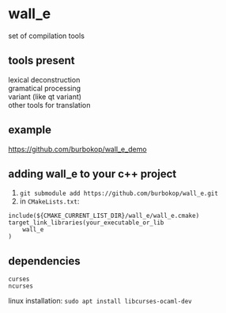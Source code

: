 # wall_e
set of compilation tools

## tools present
lexical deconstruction</br>
gramatical processing</br>
variant (like qt variant)</br>
other tools for translation</br>

## example
https://github.com/burbokop/wall_e_demo

## adding wall_e to your c++ project

1. `git submodule add https://github.com/burbokop/wall_e.git`</br>
2. in `CMakeLists.txt`: 
```
include(${CMAKE_CURRENT_LIST_DIR}/wall_e/wall_e.cmake)
target_link_libraries(your_executable_or_lib
    wall_e
)

```

## dependencies
    curses 
    ncurses    

linux installation: `sudo apt install libcurses-ocaml-dev`
